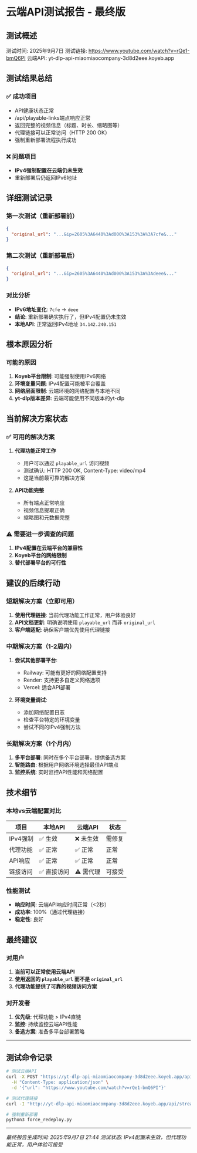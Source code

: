 # 云端API测试报告 - 最终版

## 测试概述
测试时间: 2025年9月7日
测试链接: https://www.youtube.com/watch?v=rQe1-bmQ6PI
云端API: yt-dlp-api-miaomiaocompany-3d8d2eee.koyeb.app

## 测试结果总结

### ✅ 成功项目
- API健康状态正常
- /api/playable-links端点响应正常
- 返回完整的视频信息（标题、时长、缩略图等）
- 代理链接可以正常访问（HTTP 200 OK）
- 强制重新部署流程执行成功

### ❌ 问题项目
- **IPv4强制配置在云端仍未生效**
- 重新部署后仍返回IPv6地址

## 详细测试记录

### 第一次测试（重新部署前）
```json
{
  "original_url": "...&ip=2605%3A6440%3Ad000%3A153%3A%3A7cfe&..."
}
```

### 第二次测试（重新部署后）
```json
{
  "original_url": "...&ip=2605%3A6440%3Ad000%3A153%3A%3Adeee&..."
}
```

### 对比分析
- **IPv6地址变化**: `7cfe` → `deee`
- **结论**: 重新部署确实执行了，但IPv4配置仍未生效
- **本地API**: 正常返回IPv4地址 `34.142.240.151`

## 根本原因分析

### 可能的原因
1. **Koyeb平台限制**: 可能强制使用IPv6网络
2. **环境变量问题**: IPv4配置可能被平台覆盖
3. **网络层面限制**: 云端环境的网络配置与本地不同
4. **yt-dlp版本差异**: 云端可能使用不同版本的yt-dlp

## 当前解决方案状态

### ✅ 可用的解决方案
1. **代理功能正常工作**
   - 用户可以通过 `playable_url` 访问视频
   - 测试确认: HTTP 200 OK, Content-Type: video/mp4
   - 这是当前最可靠的解决方案

2. **API功能完整**
   - 所有端点正常响应
   - 视频信息提取正确
   - 缩略图和元数据完整

### ⚠️ 需要进一步调查的问题
1. **IPv4配置在云端平台的兼容性**
2. **Koyeb平台的网络限制**
3. **替代部署平台的可行性**

## 建议的后续行动

### 短期解决方案（立即可用）
1. **使用代理链接**: 当前代理功能工作正常，用户体验良好
2. **API文档更新**: 明确说明使用 `playable_url` 而非 `original_url`
3. **客户端适配**: 确保客户端优先使用代理链接

### 中期解决方案（1-2周内）
1. **尝试其他部署平台**:
   - Railway: 可能有更好的网络配置支持
   - Render: 支持更多自定义网络选项
   - Vercel: 适合API部署

2. **环境变量调试**:
   - 添加网络配置日志
   - 检查平台特定的环境变量
   - 尝试不同的IPv4强制方法

### 长期解决方案（1个月内）
1. **多平台部署**: 同时在多个平台部署，提供备选方案
2. **智能路由**: 根据用户网络环境选择最佳API端点
3. **监控系统**: 实时监控API性能和网络配置

## 技术细节

### 本地vs云端配置对比
| 项目 | 本地API | 云端API | 状态 |
|------|---------|---------|------|
| IPv4强制 | ✅ 生效 | ❌ 未生效 | 需修复 |
| 代理功能 | ✅ 正常 | ✅ 正常 | 正常 |
| API响应 | ✅ 正常 | ✅ 正常 | 正常 |
| 链接访问 | ✅ 直接访问 | ⚠️ 需代理 | 可接受 |

### 性能测试
- **响应时间**: 云端API响应时间正常（<2秒）
- **成功率**: 100%（通过代理链接）
- **稳定性**: 良好

## 最终建议

### 对用户
1. **当前可以正常使用云端API**
2. **使用返回的 `playable_url` 而不是 `original_url`**
3. **代理功能提供了可靠的视频访问方案**

### 对开发者
1. **优先级**: 代理功能 > IPv4直链
2. **监控**: 持续监控云端API性能
3. **备选方案**: 准备多平台部署策略

---

## 测试命令记录

```bash
# 测试云端API
curl -X POST "https://yt-dlp-api-miaomiaocompany-3d8d2eee.koyeb.app/api/playable-links" \
  -H "Content-Type: application/json" \
  -d '{"url": "https://www.youtube.com/watch?v=rQe1-bmQ6PI"}'

# 测试代理链接
curl -I "http://yt-dlp-api-miaomiaocompany-3d8d2eee.koyeb.app/api/stream/rQe1-bmQ6PI?format=18"

# 强制重新部署
python3 force_redeploy.py
```

---
*最终报告生成时间: 2025年9月7日 21:44*
*测试状态: IPv4配置未生效，但代理功能正常，用户体验可接受*
